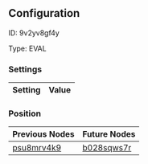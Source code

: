 # <nil>
## Configuration
ID:  9v2yv8gf4y

Type: EVAL 


### Settings
| Setting | Value  |
| :------------------------ | ---------------------------------------- |
 




### Position
| Previous Nodes | Future Nodes |
| :------------- | ------------ |
| [psu8mrv4k9](./psu8mrv4k9.md) | [b028sqws7r](./b028sqws7r.md) |